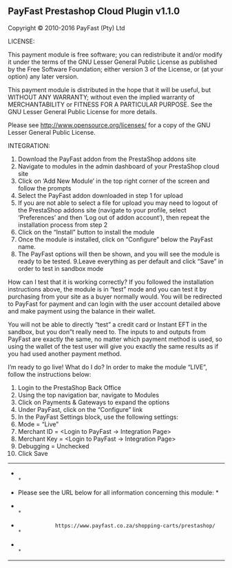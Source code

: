 PayFast Prestashop Cloud Plugin v1.1.0
-------------------------------------------------------------------------------
Copyright © 2010-2016 PayFast (Pty) Ltd

LICENSE:

This payment module is free software; you can redistribute it and/or modify
it under the terms of the GNU Lesser General Public License as published
by the Free Software Foundation; either version 3 of the License, or (at
your option) any later version.

This payment module is distributed in the hope that it will be useful, but
WITHOUT ANY WARRANTY; without even the implied warranty of MERCHANTABILITY
or FITNESS FOR A PARTICULAR PURPOSE. See the GNU Lesser General Public
License for more details.

Please see http://www.opensource.org/licenses/ for a copy of the GNU Lesser
General Public License.

INTEGRATION:
1. Download the PayFast addon from the PrestaShop addons site
2. Navigate to modules in the admin dashboard of your PrestaShop cloud site
3. Click on ‘Add New Module’ in the top right corner of the screen and follow the prompts
4. Select the PayFast addon downloaded in step 1 for upload
5. If you are not able to select a file for upload you may need to logout of the PrestaShop addons site (navigate to your profile, select ‘Preferences’ and then ‘Log out of addon account’), then repeat the installation process from step 2
6. Click on the “Install” button to install the module
7. Once the module is installed, click on “Configure” below the PayFast name.
8. The PayFast options will then be shown, and you will see the module is ready to be tested.
9.Leave everything as per default and click “Save” in order to test in sandbox mode

How can I test that it is working correctly?
If you followed the installation instructions above, the module is in “test” mode and you can test it by purchasing from your site as a buyer normally would. You will be redirected to PayFast for payment and can login with the user account detailed above and make payment using the balance in their wallet.

You will not be able to directly “test” a credit card or Instant EFT in the sandbox, but you don”t really need to. The inputs to and outputs from PayFast are exactly the same, no matter which payment method is used, so using the wallet of the test user will give you exactly the same results as if you had used another payment method.

I’m ready to go live! What do I do?
In order to make the module “LIVE”, follow the instructions below:

1. Login to the PrestaShop Back Office
2. Using the top navigation bar, navigate to Modules
3. Click on Payments & Gateways to expand the options
4. Under PayFast, click on the “Configure” link
5. In the PayFast Settings block, use the following settings:
6. Mode = “Live”
7. Merchant ID = <Login to PayFast -> Integration Page>
8. Merchant Key = <Login to PayFast -> Integration Page>
8. Debugging = Unchecked
9. Click Save


******************************************************************************
*                                                                            *
*    Please see the URL below for all information concerning this module:    *
*                                                                            *
*                 https://www.payfast.co.za/shopping-carts/prestashop/       *
*                                                                            *
******************************************************************************
